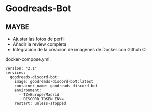 # Goodreads-Bot

##  MAYBE
- Ajustar las fotos de perfil
- Añadir la review completa
- Integracion de la creacion de imagenes de Docker con Github CI


docker-compose.yml:

```
version: "2.1"
services:
  goodreads-discord-bot:
    image: goodreads-discord-bot:latest	
    container_name: goodreads-discord-bot
    environment:
      - TZ=Europe/Madrid
      - DISCORD_TOKEN_ENV=
    restart: unless-stopped
```
